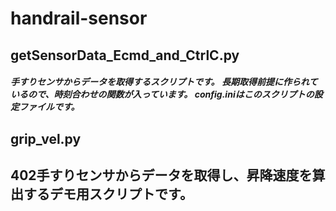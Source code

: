 # handrail-sensor

<h2>getSensorData_Ecmd_and_CtrlC.py</h2>
<h5>手すりセンサからデータを取得するスクリプトです。
長期取得前提に作られているので、時刻合わせの関数が入っています。
config.iniはこのスクリプトの設定ファイルです。</h5>
  
<h2>grip_vel.py<h2>
402手すりセンサからデータを取得し、昇降速度を算出するデモ用スクリプトです。
